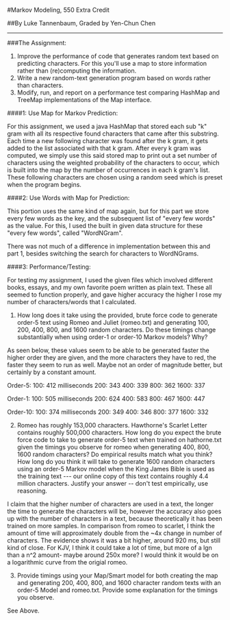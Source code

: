 #Markov Modeling, 550 Extra Credit
 
##By Luke Tannenbaum, Graded by Yen-Chun Chen

---
###The Assignment:

1. Improve the performance of code that generates random text based on predicting characters. For this you'll use a map to store information rather than (re)computing the information.
2. Write a new random-text generation program based on words rather than characters.
3. Modify, run, and report on a performance test comparing HashMap and TreeMap implementations of the Map interface.


####1: Use Map for Markov Prediction:

For this assignment, we used a java HashMap that stored each sub "k" gram with all its respective found characters that came after this substring. Each time a new following character was found after the k gram, it gets added to the list associated with that k gram.
After every k gram was computed, we simply use this said stored map to print out a set number of characters using the weighted probability of the characters to occur, which is built into the map by the number of occurrences in each k gram's list. These following characters are chosen using a random seed which is preset when the program begins.

####2: Use Words with Map for Prediction:

This portion uses the same kind of map again, but for this part we store every few words as the key, and the subsequent list of "every few words" as the value. For this, I used the built in given data structure for these "every few words", called "WordNGram".

There was not much of a difference in implementation between this and part 1, besides switching the search for characters to WordNGrams.

####3: Performance/Testing:

For testing my assignment, I used the given files which involved different books, essays, and my own favorite poem written as plain text. These all seemed to function properly, and gave higher accuracy the higher I rose my number of characters/words that I calculated. 

1. How long does it take using the provided, brute force code to generate order-5 text using Romeo and Juliet (romeo.txt) and generating 100, 200, 400, 800, and 1600 random characters. Do these timings change substantially when using order-1 or order-10 Markov models? Why?

As seen below, these values seem to be able to be generated faster the higher order they are given, and the more characters they have to red, the faster they seem to run as well. Maybe not an order of magnitude better, but certainly by a constant amount.

Order-5:
100: 412 milliseconds
200: 343
400: 339
800: 362
1600: 337

Order-1:
100: 505 milliseconds
200: 624
400: 583
800: 467
1600: 447

Order-10:
100: 374 milliseconds
200: 349
400: 346
800: 377
1600: 332

2. Romeo has roughly 153,000 characters. Hawthorne's Scarlet Letter contains roughly 500,000 characters. How long do you expect the brute force code to take to generate order-5 text when trained on hathorne.txt given the timings you observe for romeo when generating 400, 800, 1600 random characters? Do empirical results match what you think? How long do you think it will take to generate 1600 random characters using an order-5 Markov model when the King James Bible is used as the training text --- our online copy of this text contains roughly 4.4 million characters. Justify your answer -- don't test empirically, use reasoning.

I claim that the higher number of characters are used in a text, the longer the time to generate the characters will be, however the accuracy also goes up with the number of characters in a text, because theoretically it has been trained on more samples. In comparison from romeo to scarlet, I think the amount of time will approximately double from the ~4x change in number of characters. The evidence shows it was a bit higher, around 920 ms, but still kind of close. For KJV, I think it could take a lot of time, but more of a lgn than a n^2 amount- maybe around 250x more? I would think it would be on a logarithmic curve from the origial romeo. 

3. Provide timings using your Map/Smart model for both creating the map and generating 200, 400, 800, and 1600 character random texts with an order-5 Model and romeo.txt. Provide some explanation for the timings you observe.

See Above.
